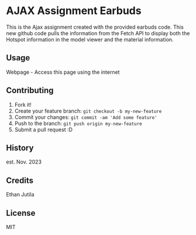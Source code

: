 # AJAX Assignment Earbuds

This is the Ajax assignment created with the provided earbuds code. 
This new github code pulls the information from the Fetch API to display both the 
Hotspot information in the model viewer and the material information.
## Usage

Webpage - Access this page using the internet

## Contributing

1. Fork it!
2. Create your feature branch: `git checkout -b my-new-feature`
3. Commit your changes: `git commit -am 'Add some feature'`
4. Push to the branch: `git push origin my-new-feature`
5. Submit a pull request :D

## History

est. Nov. 2023

## Credits

Ethan Jutila 

## License

MIT
